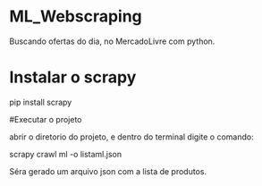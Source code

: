# ML_Webscraping
Buscando ofertas do dia, no MercadoLivre com python.

# Instalar o scrapy
pip install scrapy

#Executar o projeto

abrir o diretorio do projeto, e dentro do terminal digite o comando:

scrapy crawl ml -o listaml.json

Séra gerado um arquivo json com a lista de produtos.
